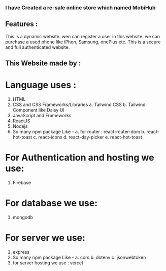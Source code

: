 ### I have Created a re-sale online store which named MobiHub

## Features :

This is a dynamic website. wen can register a user in this website. we can purchase a used phone like iPhon, Samsung, onePlus etc. This is a secure and full authenticated website.

## This Website made by :

# Language uses :

1. HTML
2. CSS and CSS Frameworks/Libraries
   a. Tailwind CSS
   b. Tailwind Component like Daisy UI
3. JavaScript and Frameworks
4. ReactJS
5. Nodejs
6. So many npm package Like -
   a. for router : react-router-dom
   b. react-hot-toast
   c. react-icons
   d. react-day-picker
   e. react-hot-toast

# For Authentication and hosting we use:

1. Firebase

# For database we use:

1. mongodb

# For server we use:

1. express
2. So many npm package Like -
   a. cors
   b. dotenv
   c. jsonwebtoken
3. for server hosting we use : vercel
